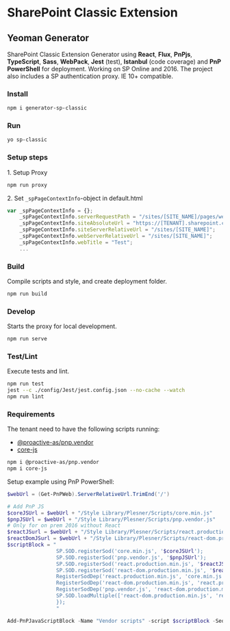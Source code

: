 # SharePoint Classic Extension

## Yeoman Generator
SharePoint Classic Extension Generator using **React**, **Flux**, **PnPjs**, **TypeScript**, **Sass**, **WebPack**, **Jest** (test), **Istanbul** (code coverage) and **PnP PowerShell** for deployment. Working on SP Online and 2016. The project also includes a SP authentication proxy. IE 10+ compatible.

### Install 
```bash
npm i generator-sp-classic
```

### Run
```bash
yo sp-classic
```

### Setup steps
1\. Setup Proxy
```bash
npm run proxy
```
2\. Set `_spPageContextInfo`-object in default.html
```javascript
var _spPageContextInfo = {};
    _spPageContextInfo.serverRequestPath = "/sites/[SITE_NAME]/pages/welcome.aspx";
    _spPageContextInfo.siteAbsoluteUrl = "https://[TENANT].sharepoint.com/sites/[SITE_NAME]";
    _spPageContextInfo.siteServerRelativeUrl = "/sites/[SITE_NAME]";
    _spPageContextInfo.webServerRelativeUrl = "/sites/[SITE_NAME]";
    _spPageContextInfo.webTitle = "Test";
    ...
```

### Build
Compile scripts and style, and create deployment folder.
```bash
npm run build
```

### Develop
Starts the proxy for local development.
```bash
npm run serve
```
    
### Test/Lint
Execute tests and lint.
```bash
npm run test  
jest --c ./config/Jest/jest.config.json --no-cache --watch
npm run lint  
```

### Requirements
The tenant need to have the following scripts running:
* [@proactive-as/pnp.vendor](https://www.npmjs.com/package/@proactive-as/pnp.vendor)
* [core-js](https://www.npmjs.com/package/core-js)
```bash
npm i @proactive-as/pnp.vendor
npm i core-js
```

Setup example using PnP PowerShell:
```powershell
$webUrl = (Get-PnPWeb).ServerRelativeUrl.TrimEnd('/')

# Add PnP JS
$coreJSUrl = $webUrl + "/Style Library/Plesner/Scripts/core.min.js"
$pnpJSUrl = $webUrl + "/Style Library/Plesner/Scripts/pnp.vendor.js"
# Only for on prem 2016 without React
$reactJSurl = $webUrl + "/Style Library/Plesner/Scripts/react.production.min.js"
$reactDomJSurl = $webUrl + "/Style Library/Plesner/Scripts/react-dom.production.min.js"
$scriptBlock = "
                SP.SOD.registerSod('core.min.js', '$coreJSUrl');
                SP.SOD.registerSod('pnp.vendor.js', '$pnpJSUrl');
                SP.SOD.registerSod('react.production.min.js', '$reactJSurl');
                SP.SOD.registerSod('react-dom.production.min.js', '$reactDomJSurl');
                RegisterSodDep('react.production.min.js', 'core.min.js');
                RegisterSodDep('react-dom.production.min.js', 'react.production.min.js');
                RegisterSodDep('pnp.vendor.js', 'react-dom.production.min.js');
                SP.SOD.loadMultiple(['react-dom.production.min.js', 'react.production.min.js', 'pnp.vendor.js', 'core.min.js'], function(){
                });
                "

Add-PnPJavaScriptBlock -Name "Vendor scripts" -script $scriptBlock -Sequence 1000 -Scope Site
```